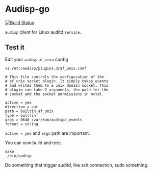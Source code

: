 Audisp-go
=========

[![Build Status](https://drone.garambrogne.net/api/badges/athoune/audisp-go/status.svg)](https://drone.garambrogne.net/athoune/audisp-go)

`audisp` client for Linux auditd `service`.

Test it
-------

Edit your `audisp` `af_unix` config

    vi /etc/audisp/plugins.d/af_unix.conf

```
# This file controls the configuration of the
# af_unix socket plugin. It simply takes events
# and writes them to a unix domain socket. This
# plugin can take 2 arguments, the path for the
# socket and the socket permissions in octal.

active = yes
direction = out
path = builtin_af_unix
type = builtin
args = 0640 /var/run/audispd_events
format = string
```

`active = yes` and `args` path are important.

You can now build and test:

    make
    ./bin/audisp

Do something that trigger auditd, like ssh connection, sudo something.
